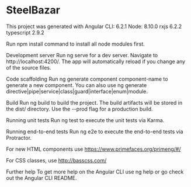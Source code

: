 # SteelBazar
This project was generated with 
Angular CLI: 6.2.1
Node: 8.10.0
rxjs                         6.2.2
typescript                   2.9.2

Run npm install command to install all node modules first.

Development server
Run ng serve for a dev server. Navigate to http://localhost:4200/. The app will automatically reload if you change any of the source files.

Code scaffolding
Run ng generate component component-name to generate a new component. You can also use ng generate directive|pipe|service|class|guard|interface|enum|module.

Build
Run ng build to build the project. The build artifacts will be stored in the dist/ directory. Use the --prod flag for a production build.

Running unit tests
Run ng test to execute the unit tests via Karma.

Running end-to-end tests
Run ng e2e to execute the end-to-end tests via Protractor.

For new HTML components use https://www.primefaces.org/primeng/#/

For CSS classes, use http://basscss.com/

Further help
To get more help on the Angular CLI use ng help or go check out the Angular CLI README.
